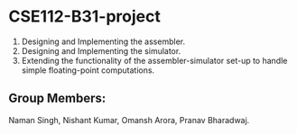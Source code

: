 # CSE112-B31-project
1. Designing and Implementing the assembler. 
2. Designing and Implementing the simulator. 
3. Extending the functionality of the assembler-simulator set-up to handle simple floating-point computations.

## Group Members:
Naman Singh,
Nishant Kumar,
Omansh Arora,
Pranav Bharadwaj.
